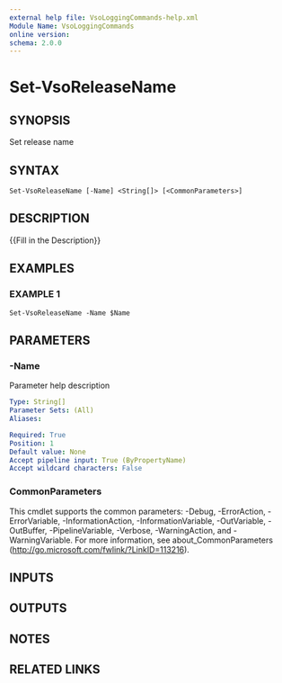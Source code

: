 ```yaml
---
external help file: VsoLoggingCommands-help.xml
Module Name: VsoLoggingCommands
online version:
schema: 2.0.0
---
```


# Set-VsoReleaseName

## SYNOPSIS
Set release name

## SYNTAX

```
Set-VsoReleaseName [-Name] <String[]> [<CommonParameters>]
```

## DESCRIPTION
{{Fill in the Description}}

## EXAMPLES

### EXAMPLE 1
```
Set-VsoReleaseName -Name $Name
```

## PARAMETERS

### -Name
Parameter help description

```yaml
Type: String[]
Parameter Sets: (All)
Aliases:

Required: True
Position: 1
Default value: None
Accept pipeline input: True (ByPropertyName)
Accept wildcard characters: False
```

### CommonParameters
This cmdlet supports the common parameters: -Debug, -ErrorAction, -ErrorVariable, -InformationAction, -InformationVariable, -OutVariable, -OutBuffer, -PipelineVariable, -Verbose, -WarningAction, and -WarningVariable.
For more information, see about_CommonParameters (http://go.microsoft.com/fwlink/?LinkID=113216).

## INPUTS

## OUTPUTS

## NOTES

## RELATED LINKS
